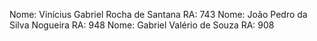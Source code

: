 Nome: Vinícius Gabriel Rocha de Santana RA: 743
Nome: João Pedro da Silva Nogueira RA: 948
Nome: Gabriel Valério de Souza RA: 908